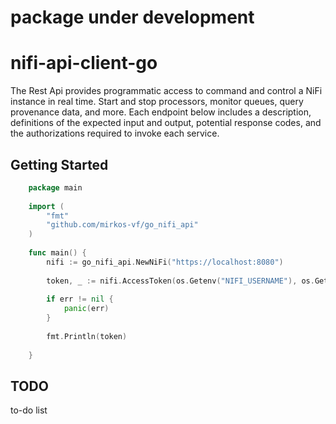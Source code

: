 # package under development
# nifi-api-client-go
The Rest Api provides programmatic access to command and control a NiFi instance in real time. Start and stop processors, 
monitor queues, query provenance data, and more. Each endpoint below includes a description, 
definitions of the expected input and output, potential response codes, and the authorizations required to invoke each service.

## Getting Started

```go
    package main
    
    import (
    	"fmt"
    	"github.com/mirkos-vf/go_nifi_api"
    )
    
    func main() {
    	nifi := go_nifi_api.NewNiFi("https://localhost:8080")
    	
    	token, _ := nifi.AccessToken(os.Getenv("NIFI_USERNAME"), os.Getenv("NIFI_PASSWORD"))
    	
    	if err != nil {
    		panic(err)
    	}
    
    	fmt.Println(token)
    
    }
```

## TODO

to-do list